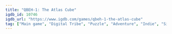 ```yaml
---
title: "QBEH-1: The Atlas Cube"
igdb_id: 10746
igdb_url: "https://www.igdb.com/games/qbeh-1-the-atlas-cube"
tag: ["Main game", "Digital Tribe", "Puzzle", "Adventure", "Indie", "Single player", "First person", "Virtual Reality"]
---
```

